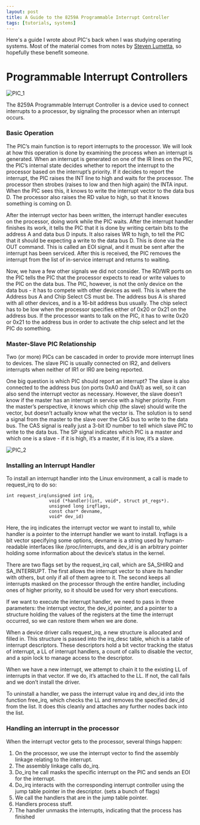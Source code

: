 ```yaml
---
layout: post
title: A Guide to the 8259A Programmable Interrupt Controller
tags: [tutorials, systems]
---
```


Here's a guide I wrote about PIC's back when I was studying operating systems. Most of the material comes from notes by [Steven Lumetta](http://lumetta.web.engr.illinois.edu/), so hopefully these benefit someone.

# Programmable Interrupt Controllers

![PIC_1](http://mohsaad.com/imgs/pic_1.png)

The 8259A Programmable Interrupt Controller is a device used to connect interrupts to a processor, by signaling the processor when an interrupt occurs.

### Basic Operation
The PIC’s main function is to report interrupts to the processor. We will look at how this operation is done by examining the process when an interrupt is generated. When an interrupt is generated on one of the IR lines on the PIC, the PIC’s internal state decides whether to report the interrupt to the processor based on the interrupt’s priority. If it decides to report the interrupt, the PIC raises the INT line to high and waits for the processor. The processor then strobes (raises to low and then high again) the INTA input. When the PIC sees this, it knows to write the interrupt vector to the data bus D. The processor also raises the RD value to high, so that it knows something is coming on D.

After the interrupt vector has been written, the interrupt handler executes on the processor, doing work while the PIC waits. After the interrupt handler finishes its work, it tells the PIC that it is done by writing certain bits to the address A and data bus D inputs. It also raises WR to high, to tell the PIC that it should be expecting a write to the data bus D. This is done via the OUT command. This is called an EOI signal, and it must be sent after the interrupt has been serviced. After this is received, the PIC removes the interrupt from the list of in-service interrupt and returns to waiting.

Now, we have a few other signals we did not consider. The RD/WR ports on the    PIC tells the PIC that the processor expects to read or write values to the PIC on the data bus. The PIC, however, is not the only device on the data bus - it has to compete with other devices as well. This is where the Address bus A and Chip Select CS must be. The address bus A is shared with all other devices, and is a 16-bit address bus usually. The chip select has to be low when the processor specifies either of 0x20 or 0x21 on the address bus. If the processor wants to talk on the PIC, it has to write 0x20 or 0x21 to the address bus in order to activate the chip select and let the PIC do something.

### Master-Slave PIC Relationship

Two (or more) PICs can be cascaded in order to provide more interrupt lines to devices. The slave PIC is usually connected on IR2, and delivers interrupts when neither of IR1 or IR0 are being reported.

One big question is which PIC should report an interrupt? The slave is also connected to the address bus (on ports 0xA0 and 0xA1) as well, so it can also send the interrupt vector as necessary. However, the slave doesn’t know if the master has an interrupt in service with a higher priority. From the master’s perspective, it knows which chip (the slave) should write the vector, but doesn’t actually know what the vector is. The solution is to send a signal from the master to the slave over the CAS bus to write to the data bus. The CAS signal is really just a 3-bit ID number to tell which slave PIC to write to the data bus. The SP signal indicates which PIC is a master and which one is a slave - if it is high, it’s a master, if it is low, it’s a slave.

![PIC_2](http://mohsaad.com/imgs/pic_2.png)

### Installing an Interrupt Handler

To install an interrupt handler into the Linux environment, a call is made to request_irq to do so:

~~~
int request_irq(unsigned int irq,
                void (*handler)(int, void*, struct pt_regs*).
                unsigned long irqflags,
                const char* devname,
                void* dev_id)
~~~

Here, the irq indicates the interrupt vector we want to install to, while handler is a pointer to the interrupt handler we want to install. Irqflags is a bit vector specifying some options, devname is a string used by human-readable interfaces like /proc/interrupts, and dev_id is an arbitrary pointer holding some information about the device’s status in the kernel.

There are two flags set by the request_irq call, which are SA_SHIRQ and SA_INTERRUPT. The first allows the interrupt vector to share its handler with others, but only if all of them agree to it. The second keeps all interrupts masked on the processor through the entire handler, including ones of higher priority, so it should be used for very short executions.

If we want to execute the interrupt handler, we need to pass in three parameters: the interrupt vector, the dev_id pointer, and a pointer to a structure holding the values of the registers at the time the interrupt occurred, so we can restore them when we are done.

When a device driver calls request_irq, a new structure is allocated and filled in. This structure is passed into the irq_desc table, which is a table of interrupt descriptors. These descriptors hold a bit vector tracking the status of interrupt, a LL of interrupt handlers, a count of calls to disable the vector, and a spin lock to manage access to the descriptor.

When we have a new interrupt, we attempt to chain it to the existing LL of interrupts in that vector. If we do, it’s attached to the LL. If not, the call fails and we don’t install the driver.

To uninstall a handler, we pass the interrupt value irq and dev_id into the function free_irq, which checks the LL and removes the specified dev_id from the list. It does this cleanly and attaches any further nodes back into the list.


### Handling an interrupt in the processor

When the interrupt vector gets to the processor, several things happen:
1. On the processor, we use the interrupt vector to find the assembly linkage relating to the interrupt.
2. The assembly linkage calls do_irq.
3. Do_irq he call masks the specific interrupt on the PIC and sends an EOI for the interrupt.
4. Do_irq interacts with the corresponding interrupt controller using the jump table pointer in the descriptor. (sets a bunch of flags)
5. We call the handlers that are in the jump table pointer.
6. Handlers process stuff.
7. The handler unmasks the interrupts, indicating that the process has finished
